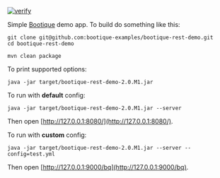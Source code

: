 [![verify](https://github.com/bootique-examples/bootique-rest-demo/actions/workflows/verify.yml/badge.svg)](https://github.com/bootique-examples/bootique-rest-demo/actions/workflows/verify.yml)

Simple [Bootique](http://bootique.io) demo app. To build do something like this:

```
git clone git@github.com:bootique-examples/bootique-rest-demo.git
cd bootique-rest-demo

mvn clean package
```
To print supported options:
```
java -jar target/bootique-rest-demo-2.0.M1.jar 
```
To run with **default** config:
```
java -jar target/bootique-rest-demo-2.0.M1.jar --server
```
Then open [http://127.0.0.1:8080/](http://127.0.0.1:8080/). 

To run with **custom** config:
```
java -jar target/bootique-rest-demo-2.0.M1.jar --server --config=test.yml
```
Then open [http://127.0.0.1:9000/bq](http://127.0.0.1:9000/bq).
